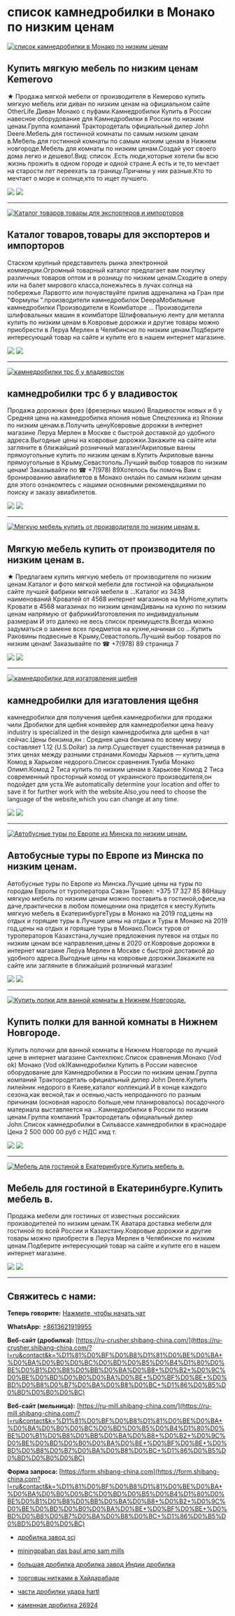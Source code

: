 # список камнедробилки в Монако по низким ценам

<a href="https://swt.shibang-china.com/?l=ru&img&k=%D1%81%D0%BF%D0%B8%D1%81%D0%BE%D0%BA+%D0%BA%D0%B0%D0%BC%D0%BD%D0%B5%D0%B4%D1%80%D0%BE%D0%B1%D0%B8%D0%BB%D0%BA%D0%B8+%D0%B2+%D0%9C%D0%BE%D0%BD%D0%B0%D0%BA%D0%BE+%D0%BF%D0%BE+%D0%BD%D0%B8%D0%B7%D0%BA%D0%B8%D0%BC+%D1%86%D0%B5%D0%BD%D0%B0%D0%BC" target="_blank">![список камнедробилки в Монако по низким ценам](http://static.shibang-china.com/all-800x300/1270.jpg)</a>

## Купить мягкую мебель по низким ценам Kemerovo
★ Продажа мягкой мебели от производителя в Кемерово купить мягкую мебель или диван по низким ценам на официальном сайте OtherLife.Диван Монако с пуфами.Камнедробилки Купить в России навесное оборудование для Камнедробилки в России по низким ценам.Группа компаний Трактородеталь официальный дилер John Deere.Мебель для гостинной комнаты по самым низким ценам в.Мебель для гостинной комнаты по самым низким ценам в Нижнем новгороде.Мебель для комнаты по низким ценам.Создай уют своего дома легко и дешево!.Вид: список .Есть люди,которые хотели бы всю жизнь прожить в одном городе и одной стране.А есть и те,то мечтает на старости лет переехать за границу.Причины у них разные.Кто то мечтает о море и солнце,кто то ищет лучшего.


<a href="https://whatsapp.shibangsoft.com/WhatsApp.php" target="_blank" title="WhatsApp">![](http://static.shibang-china.com/icon/whatsapp.png)</a> <a href="https://swt.shibang-china.com/?l=ru&icon&k=%D1%81%D0%BF%D0%B8%D1%81%D0%BE%D0%BA+%D0%BA%D0%B0%D0%BC%D0%BD%D0%B5%D0%B4%D1%80%D0%BE%D0%B1%D0%B8%D0%BB%D0%BA%D0%B8+%D0%B2+%D0%9C%D0%BE%D0%BD%D0%B0%D0%BA%D0%BE+%D0%BF%D0%BE+%D0%BD%D0%B8%D0%B7%D0%BA%D0%B8%D0%BC+%D1%86%D0%B5%D0%BD%D0%B0%D0%BC" target="_blank">![](http://static.shibang-china.com/icon/chat-ru.png)</a>

---

<a href="https://swt.shibang-china.com/?l=ru&img&k=%D1%81%D0%BF%D0%B8%D1%81%D0%BE%D0%BA+%D0%BA%D0%B0%D0%BC%D0%BD%D0%B5%D0%B4%D1%80%D0%BE%D0%B1%D0%B8%D0%BB%D0%BA%D0%B8+%D0%B2+%D0%9C%D0%BE%D0%BD%D0%B0%D0%BA%D0%BE+%D0%BF%D0%BE+%D0%BD%D0%B8%D0%B7%D0%BA%D0%B8%D0%BC+%D1%86%D0%B5%D0%BD%D0%B0%D0%BC" target="_blank">![Каталог товаров,товары для экспортеров и импорторов](http://static.shibang-china.com/all-800x300/96.jpg)</a>

## Каталог товаров,товары для экспортеров и импорторов
Стаском крупный представитель рынка электронной коммерции.Огромный товарный каталог предлагает вам покупку различных товаров оптом и в розницу по низким ценам.Сходите в оперу или на балет мирового класса,понежьтесь в лучах солнца на побережье Ларвотто или почувствуйте прилив адреналина на Гран при &quot;Формулы &quot;.производители камнедробилок DeepaМобильные камнедробилки Производители в Коимбаторе … Производители шлифовальных машин в коимбаторе Шлифовальную ленту для металла купить по низким ценам в.Ковровые дорожки и другие товары можно приобрести в Леруа Мерлен в Челябинске по низким ценам.Подберите интересующий товар на сайте и купите его в нашем интернет магазине.


<a href="https://whatsapp.shibangsoft.com/WhatsApp.php" target="_blank" title="WhatsApp">![](http://static.shibang-china.com/icon/whatsapp.png)</a> <a href="https://swt.shibang-china.com/?l=ru&icon&k=%D1%81%D0%BF%D0%B8%D1%81%D0%BE%D0%BA+%D0%BA%D0%B0%D0%BC%D0%BD%D0%B5%D0%B4%D1%80%D0%BE%D0%B1%D0%B8%D0%BB%D0%BA%D0%B8+%D0%B2+%D0%9C%D0%BE%D0%BD%D0%B0%D0%BA%D0%BE+%D0%BF%D0%BE+%D0%BD%D0%B8%D0%B7%D0%BA%D0%B8%D0%BC+%D1%86%D0%B5%D0%BD%D0%B0%D0%BC" target="_blank">![](http://static.shibang-china.com/icon/chat-ru.png)</a>

---

<a href="https://swt.shibang-china.com/?l=ru&img&k=%D1%81%D0%BF%D0%B8%D1%81%D0%BE%D0%BA+%D0%BA%D0%B0%D0%BC%D0%BD%D0%B5%D0%B4%D1%80%D0%BE%D0%B1%D0%B8%D0%BB%D0%BA%D0%B8+%D0%B2+%D0%9C%D0%BE%D0%BD%D0%B0%D0%BA%D0%BE+%D0%BF%D0%BE+%D0%BD%D0%B8%D0%B7%D0%BA%D0%B8%D0%BC+%D1%86%D0%B5%D0%BD%D0%B0%D0%BC" target="_blank">![камнедробилки трс б у владивосток](http://static.shibang-china.com/all-800x300/518.jpg)</a>

## камнедробилки трс б у владивосток
Продажа дорожных фрез (фрезерных машин) Владивосток новых и б у Средняя цена на.камнедробилка япония новые Спецтехника из Японии по низким ценам.в.Получить ценуКовровые дорожки в интернет магазине Леруа Мерлен в Москве с быстрой доставкой до удобного адреса.Выгодные цены на ковровые дорожки.Закажите на сайте или загляните в ближайший розничный магазин!Акриловые ванны прямоугольные купить по низким ценам в.Купить Акриловые ванны прямоугольные в Крыму,Севастополь.Лучший выбор товаров по низким ценам! Заказывайте по ☎ +7(978) 89Хотелось бы помочь Вам с бронированию авиабилетов в Монако онлайн по самым низким ценам для этого ознакомтесь с нашими основными рекомендациями по поиску и заказу авиабилетов.


<a href="https://whatsapp.shibangsoft.com/WhatsApp.php" target="_blank" title="WhatsApp">![](http://static.shibang-china.com/icon/whatsapp.png)</a> <a href="https://swt.shibang-china.com/?l=ru&icon&k=%D1%81%D0%BF%D0%B8%D1%81%D0%BE%D0%BA+%D0%BA%D0%B0%D0%BC%D0%BD%D0%B5%D0%B4%D1%80%D0%BE%D0%B1%D0%B8%D0%BB%D0%BA%D0%B8+%D0%B2+%D0%9C%D0%BE%D0%BD%D0%B0%D0%BA%D0%BE+%D0%BF%D0%BE+%D0%BD%D0%B8%D0%B7%D0%BA%D0%B8%D0%BC+%D1%86%D0%B5%D0%BD%D0%B0%D0%BC" target="_blank">![](http://static.shibang-china.com/icon/chat-ru.png)</a>

---

<a href="https://swt.shibang-china.com/?l=ru&img&k=%D1%81%D0%BF%D0%B8%D1%81%D0%BE%D0%BA+%D0%BA%D0%B0%D0%BC%D0%BD%D0%B5%D0%B4%D1%80%D0%BE%D0%B1%D0%B8%D0%BB%D0%BA%D0%B8+%D0%B2+%D0%9C%D0%BE%D0%BD%D0%B0%D0%BA%D0%BE+%D0%BF%D0%BE+%D0%BD%D0%B8%D0%B7%D0%BA%D0%B8%D0%BC+%D1%86%D0%B5%D0%BD%D0%B0%D0%BC" target="_blank">![Мягкую мебель купить от производителя по низким ценам в.](http://static.shibang-china.com/all-800x300/135.jpg)</a>

## Мягкую мебель купить от производителя по низким ценам в.
★ Предлагаем купить мягкую мебель от производителя по низким ценам.Каталог и фото мягкой мебели для гостиной на официальном сайте лучшей фабрики мягкой мебели в …Каталог из 3438 наименований Кроватей от 4568 интернет магазинов на MyHome,купить Кровати в 4568 магазинах по низким ценамДиваны на кухню по низким ценам напрямую от фабрикиИзготовления по индивидуальным размерам И это далеко не весь список преимуществ.Всегда можно задуматься о замене всех предметов на кухне,начиная со …Купить Раковины подвесные в Крыму,Севастополь.Лучший выбор товаров по низким ценам! Заказывайте по ☎ +7(978) 89 страница 7


<a href="https://whatsapp.shibangsoft.com/WhatsApp.php" target="_blank" title="WhatsApp">![](http://static.shibang-china.com/icon/whatsapp.png)</a> <a href="https://swt.shibang-china.com/?l=ru&icon&k=%D1%81%D0%BF%D0%B8%D1%81%D0%BE%D0%BA+%D0%BA%D0%B0%D0%BC%D0%BD%D0%B5%D0%B4%D1%80%D0%BE%D0%B1%D0%B8%D0%BB%D0%BA%D0%B8+%D0%B2+%D0%9C%D0%BE%D0%BD%D0%B0%D0%BA%D0%BE+%D0%BF%D0%BE+%D0%BD%D0%B8%D0%B7%D0%BA%D0%B8%D0%BC+%D1%86%D0%B5%D0%BD%D0%B0%D0%BC" target="_blank">![](http://static.shibang-china.com/icon/chat-ru.png)</a>

---

<a href="https://swt.shibang-china.com/?l=ru&img&k=%D1%81%D0%BF%D0%B8%D1%81%D0%BE%D0%BA+%D0%BA%D0%B0%D0%BC%D0%BD%D0%B5%D0%B4%D1%80%D0%BE%D0%B1%D0%B8%D0%BB%D0%BA%D0%B8+%D0%B2+%D0%9C%D0%BE%D0%BD%D0%B0%D0%BA%D0%BE+%D0%BF%D0%BE+%D0%BD%D0%B8%D0%B7%D0%BA%D0%B8%D0%BC+%D1%86%D0%B5%D0%BD%D0%B0%D0%BC" target="_blank">![камнедробилки для изгатовления щебня](http://static.shibang-china.com/all-800x300/656.jpg)</a>

## камнедробилки для изгатовления щебня
камнедробилки для получения щебня.камнедробилки для продажи чили Дробилки для щебня конвейер для камнедробилки цена heavy industry is specialized in the design камнедробилка для щебня в чат сейчас.Цены бензина,ян : Среднея цена бензина по всему миру составляет 1.12 (U.S.Dollar) за литр.Существует существенная разница в этих ценах между разными странами.Комоды Харьков — купить,цена Комод в Харькове недорого.Список сравнения.Тумба Монако Олимп.Комод 2 Тиса купить по низким ценам в Харькове Комод 2 Тиса современный просторный комод от украинского производителя,он подойдет для уста.We automatically determine your location and offer to save it for further work with the website.Also,you need to choose the language of the website,which you can change at any time.


<a href="https://whatsapp.shibangsoft.com/WhatsApp.php" target="_blank" title="WhatsApp">![](http://static.shibang-china.com/icon/whatsapp.png)</a> <a href="https://swt.shibang-china.com/?l=ru&icon&k=%D1%81%D0%BF%D0%B8%D1%81%D0%BE%D0%BA+%D0%BA%D0%B0%D0%BC%D0%BD%D0%B5%D0%B4%D1%80%D0%BE%D0%B1%D0%B8%D0%BB%D0%BA%D0%B8+%D0%B2+%D0%9C%D0%BE%D0%BD%D0%B0%D0%BA%D0%BE+%D0%BF%D0%BE+%D0%BD%D0%B8%D0%B7%D0%BA%D0%B8%D0%BC+%D1%86%D0%B5%D0%BD%D0%B0%D0%BC" target="_blank">![](http://static.shibang-china.com/icon/chat-ru.png)</a>

---

<a href="https://swt.shibang-china.com/?l=ru&img&k=%D1%81%D0%BF%D0%B8%D1%81%D0%BE%D0%BA+%D0%BA%D0%B0%D0%BC%D0%BD%D0%B5%D0%B4%D1%80%D0%BE%D0%B1%D0%B8%D0%BB%D0%BA%D0%B8+%D0%B2+%D0%9C%D0%BE%D0%BD%D0%B0%D0%BA%D0%BE+%D0%BF%D0%BE+%D0%BD%D0%B8%D0%B7%D0%BA%D0%B8%D0%BC+%D1%86%D0%B5%D0%BD%D0%B0%D0%BC" target="_blank">![Автобусные туры по Европе из Минска по низким ценам.](http://static.shibang-china.com/all-800x300/1029.jpg)</a>

## Автобусные туры по Европе из Минска по низким ценам.
Автобусные туры по Европе из Минска.Лучшие цены на туры по городам Европы от туроператора Сэвэн Трэвел: +375 17 327 85 86Нашу мягкую мебель по низким ценам можно поставить в гостиной,офисе,на даче,практически в любом помещении она придется к месту.Купить мягкую мебель в ЕкатеринбургеТуры в Монако на 2019 год,цены на отдых и горящие туры в.Лучшие цены на отдых и Туры в Монако на 2019 год,цены на отдых и горящие туры в Монако.Поиск туров от туроператоров Казахстана,лучшие предложения путевок на отдых по низким ценам все направления,цены в 2020 от.Ковровые дорожки в интернет магазине Леруа Мерлен в Москве с быстрой доставкой до удобного адреса.Выгодные цены на ковровые дорожки.Закажите на сайте или загляните в ближайший розничный магазин!


<a href="https://whatsapp.shibangsoft.com/WhatsApp.php" target="_blank" title="WhatsApp">![](http://static.shibang-china.com/icon/whatsapp.png)</a> <a href="https://swt.shibang-china.com/?l=ru&icon&k=%D1%81%D0%BF%D0%B8%D1%81%D0%BE%D0%BA+%D0%BA%D0%B0%D0%BC%D0%BD%D0%B5%D0%B4%D1%80%D0%BE%D0%B1%D0%B8%D0%BB%D0%BA%D0%B8+%D0%B2+%D0%9C%D0%BE%D0%BD%D0%B0%D0%BA%D0%BE+%D0%BF%D0%BE+%D0%BD%D0%B8%D0%B7%D0%BA%D0%B8%D0%BC+%D1%86%D0%B5%D0%BD%D0%B0%D0%BC" target="_blank">![](http://static.shibang-china.com/icon/chat-ru.png)</a>

---

<a href="https://swt.shibang-china.com/?l=ru&img&k=%D1%81%D0%BF%D0%B8%D1%81%D0%BE%D0%BA+%D0%BA%D0%B0%D0%BC%D0%BD%D0%B5%D0%B4%D1%80%D0%BE%D0%B1%D0%B8%D0%BB%D0%BA%D0%B8+%D0%B2+%D0%9C%D0%BE%D0%BD%D0%B0%D0%BA%D0%BE+%D0%BF%D0%BE+%D0%BD%D0%B8%D0%B7%D0%BA%D0%B8%D0%BC+%D1%86%D0%B5%D0%BD%D0%B0%D0%BC" target="_blank">![Купить полки для ванной комнаты в Нижнем Новгороде.](http://static.shibang-china.com/all-800x300/504.jpg)</a>

## Купить полки для ванной комнаты в Нижнем Новгороде.
Купить полочки для ванной комнаты в Нижнем Новгороде по лучшей цене в интернет магазине Сантехлюкс.Список сравнения.Монако (Vod ok) Монако (Vod ok)Камнедробилки Купить в России навесное оборудование для Камнедробилки в России по низким ценам.Группа компаний Трактородеталь официальный дилер John Deere.Купить лилейник недорого в Киеве,каталог коллекций.И в конце каждого сезона,как весной,так и осенью,часть непроданного по разным причинам (основная наросло больше,чем планировалось) посадочного материала выставляется на …Камнедробилки в России по низким ценам.Группа компаний Трактородеталь официальный дилер John.Список камнедробилки в Сильвассе.камнедробилки в краснодаре Цена 2 500 000 00 руб с НДС кмд т.


<a href="https://whatsapp.shibangsoft.com/WhatsApp.php" target="_blank" title="WhatsApp">![](http://static.shibang-china.com/icon/whatsapp.png)</a> <a href="https://swt.shibang-china.com/?l=ru&icon&k=%D1%81%D0%BF%D0%B8%D1%81%D0%BE%D0%BA+%D0%BA%D0%B0%D0%BC%D0%BD%D0%B5%D0%B4%D1%80%D0%BE%D0%B1%D0%B8%D0%BB%D0%BA%D0%B8+%D0%B2+%D0%9C%D0%BE%D0%BD%D0%B0%D0%BA%D0%BE+%D0%BF%D0%BE+%D0%BD%D0%B8%D0%B7%D0%BA%D0%B8%D0%BC+%D1%86%D0%B5%D0%BD%D0%B0%D0%BC" target="_blank">![](http://static.shibang-china.com/icon/chat-ru.png)</a>

---

<a href="https://swt.shibang-china.com/?l=ru&img&k=%D1%81%D0%BF%D0%B8%D1%81%D0%BE%D0%BA+%D0%BA%D0%B0%D0%BC%D0%BD%D0%B5%D0%B4%D1%80%D0%BE%D0%B1%D0%B8%D0%BB%D0%BA%D0%B8+%D0%B2+%D0%9C%D0%BE%D0%BD%D0%B0%D0%BA%D0%BE+%D0%BF%D0%BE+%D0%BD%D0%B8%D0%B7%D0%BA%D0%B8%D0%BC+%D1%86%D0%B5%D0%BD%D0%B0%D0%BC" target="_blank">![Мебель для гостиной в Екатеринбурге.Купить мебель в.](http://static.shibang-china.com/all-800x300/1405.jpg)</a>

## Мебель для гостиной в Екатеринбурге.Купить мебель в.
Продажа мебели для гостиных от известных российских производителей по низким ценам.ТК Аватара доставка мебели для гостиной по всей России и Казахстану.Ковровые дорожки и другие товары можно приобрести в Леруа Мерлен в Челябинске по низким ценам.Подберите интересующий товар на сайте и купите его в нашем интернет магазине.

<a href="https://whatsapp.shibangsoft.com/WhatsApp.php" target="_blank" title="WhatsApp">![](http://static.shibang-china.com/icon/whatsapp.png)</a> <a href="https://swt.shibang-china.com/?l=ru&icon&k=%D1%81%D0%BF%D0%B8%D1%81%D0%BE%D0%BA+%D0%BA%D0%B0%D0%BC%D0%BD%D0%B5%D0%B4%D1%80%D0%BE%D0%B1%D0%B8%D0%BB%D0%BA%D0%B8+%D0%B2+%D0%9C%D0%BE%D0%BD%D0%B0%D0%BA%D0%BE+%D0%BF%D0%BE+%D0%BD%D0%B8%D0%B7%D0%BA%D0%B8%D0%BC+%D1%86%D0%B5%D0%BD%D0%B0%D0%BC" target="_blank">![](http://static.shibang-china.com/icon/chat-ru.png)</a>

---
## Свяжитесь с нами:

**Теперь говорите:** [Нажмите, чтобы начать чат](https://swt.shibang-china.com?l=ru&contact&k=%D1%81%D0%BF%D0%B8%D1%81%D0%BE%D0%BA+%D0%BA%D0%B0%D0%BC%D0%BD%D0%B5%D0%B4%D1%80%D0%BE%D0%B1%D0%B8%D0%BB%D0%BA%D0%B8+%D0%B2+%D0%9C%D0%BE%D0%BD%D0%B0%D0%BA%D0%BE+%D0%BF%D0%BE+%D0%BD%D0%B8%D0%B7%D0%BA%D0%B8%D0%BC+%D1%86%D0%B5%D0%BD%D0%B0%D0%BC)

**WhatsApp:**  [+8613621919955](https://whatsapp.shibangsoft.com/WhatsApp.php)

**Веб-сайт (дробилка):** [https://ru-crusher.shibang-china.com/](https://ru-crusher.shibang-china.com/?l=ru&contact&k=%D1%81%D0%BF%D0%B8%D1%81%D0%BE%D0%BA+%D0%BA%D0%B0%D0%BC%D0%BD%D0%B5%D0%B4%D1%80%D0%BE%D0%B1%D0%B8%D0%BB%D0%BA%D0%B8+%D0%B2+%D0%9C%D0%BE%D0%BD%D0%B0%D0%BA%D0%BE+%D0%BF%D0%BE+%D0%BD%D0%B8%D0%B7%D0%BA%D0%B8%D0%BC+%D1%86%D0%B5%D0%BD%D0%B0%D0%BC)

**Веб-сайт (мельница):** [https://ru-mill.shibang-china.com/](https://ru-mill.shibang-china.com/?l=ru&contact&k=%D1%81%D0%BF%D0%B8%D1%81%D0%BE%D0%BA+%D0%BA%D0%B0%D0%BC%D0%BD%D0%B5%D0%B4%D1%80%D0%BE%D0%B1%D0%B8%D0%BB%D0%BA%D0%B8+%D0%B2+%D0%9C%D0%BE%D0%BD%D0%B0%D0%BA%D0%BE+%D0%BF%D0%BE+%D0%BD%D0%B8%D0%B7%D0%BA%D0%B8%D0%BC+%D1%86%D0%B5%D0%BD%D0%B0%D0%BC)

**Форма запроса:** [https://form.shibang-china.com](https://form.shibang-china.com?l=ru&contact&k=%D1%81%D0%BF%D0%B8%D1%81%D0%BE%D0%BA+%D0%BA%D0%B0%D0%BC%D0%BD%D0%B5%D0%B4%D1%80%D0%BE%D0%B1%D0%B8%D0%BB%D0%BA%D0%B8+%D0%B2+%D0%9C%D0%BE%D0%BD%D0%B0%D0%BA%D0%BE+%D0%BF%D0%BE+%D0%BD%D0%B8%D0%B7%D0%BA%D0%B8%D0%BC+%D1%86%D0%B5%D0%BD%D0%B0%D0%BC)

* [дробилка завод scj](../121/%D0%B4%D1%80%D0%BE%D0%B1%D0%B8%D0%BB%D0%BA%D0%B0%20%D0%B7%D0%B0%D0%B2%D0%BE%D0%B4%20scj.md)

* [miningpaban das baul amp sam mills](../125/miningpaban%20das%20baul%20amp%20sam%20mills.md)

* [большая дробилка дробилка завод Индии дробилка](../121/%D0%B1%D0%BE%D0%BB%D1%8C%D1%88%D0%B0%D1%8F%20%D0%B4%D1%80%D0%BE%D0%B1%D0%B8%D0%BB%D0%BA%D0%B0%20%D0%B4%D1%80%D0%BE%D0%B1%D0%B8%D0%BB%D0%BA%D0%B0%20%D0%B7%D0%B0%D0%B2%D0%BE%D0%B4%20%D0%98%D0%BD%D0%B4%D0%B8%D0%B8%20%D0%B4%D1%80%D0%BE%D0%B1%D0%B8%D0%BB%D0%BA%D0%B0.md)

* [торговцы нитками в Хайдарабаде](../124/%D1%82%D0%BE%D1%80%D0%B3%D0%BE%D0%B2%D1%86%D1%8B%20%D0%BD%D0%B8%D1%82%D0%BA%D0%B0%D0%BC%D0%B8%20%D0%B2%20%D0%A5%D0%B0%D0%B9%D0%B4%D0%B0%D1%80%D0%B0%D0%B1%D0%B0%D0%B4%D0%B5.md)

* [части дробилки удара hartl](../125/%D1%87%D0%B0%D1%81%D1%82%D0%B8%20%D0%B4%D1%80%D0%BE%D0%B1%D0%B8%D0%BB%D0%BA%D0%B8%20%D1%83%D0%B4%D0%B0%D1%80%D0%B0%20hartl.md)

* [каменная дробилка 26924](../124/%D0%BA%D0%B0%D0%BC%D0%B5%D0%BD%D0%BD%D0%B0%D1%8F%20%D0%B4%D1%80%D0%BE%D0%B1%D0%B8%D0%BB%D0%BA%D0%B0%2026924.md)